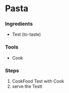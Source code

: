 # Pasta
### Ingredients
- Test (to-taste)

### Tools
- Cook
### Steps
1. CookFood Test with Cook
2. serve the Testt 